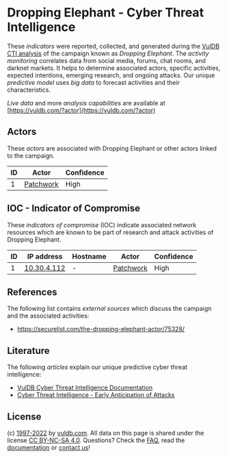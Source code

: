 # Dropping Elephant - Cyber Threat Intelligence

These _indicators_ were reported, collected, and generated during the [VulDB CTI analysis](https://vuldb.com/?kb.cti) of the campaign known as _Dropping Elephant_. The _activity monitoring_ correlates data from social media, forums, chat rooms, and darknet markets. It helps to determine associated actors, specific activities, expected intentions, emerging research, and ongoing attacks. Our unique _predictive model_ uses _big data_ to forecast activities and their characteristics.

_Live data_ and more _analysis capabilities_ are available at [https://vuldb.com/?actor](https://vuldb.com/?actor)

## Actors

These _actors_ are associated with Dropping Elephant or other actors linked to the campaign.

ID | Actor | Confidence
-- | ----- | ----------
1 | [Patchwork](https://vuldb.com/?actor.patchwork) | High

## IOC - Indicator of Compromise

These _indicators of compromise_ (IOC) indicate associated network resources which are known to be part of research and attack activities of Dropping Elephant.

ID | IP address | Hostname | Actor | Confidence
-- | ---------- | -------- | ----- | ----------
1 | [10.30.4.112](https://vuldb.com/?ip.10.30.4.112) | - | [Patchwork](https://vuldb.com/?actor.patchwork) | High

## References

The following list contains _external sources_ which discuss the campaign and the associated activities:

* https://securelist.com/the-dropping-elephant-actor/75328/

## Literature

The following _articles_ explain our unique predictive cyber threat intelligence:

* [VulDB Cyber Threat Intelligence Documentation](https://vuldb.com/?kb.cti)
* [Cyber Threat Intelligence - Early Anticipation of Attacks](https://www.scip.ch/en/?labs.20201022)

## License

(c) [1997-2022](https://vuldb.com/?kb.changelog) by [vuldb.com](https://vuldb.com/?kb.about). All data on this page is shared under the license [CC BY-NC-SA 4.0](https://creativecommons.org/licenses/by-nc-sa/4.0/). Questions? Check the [FAQ](https://vuldb.com/?kb.faq), read the [documentation](https://vuldb.com/?kb) or [contact us](https://vuldb.com/?contact)!
